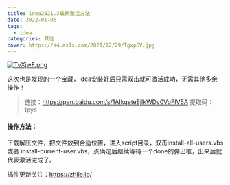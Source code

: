 ```yaml
---
title: idea2021.3最新激活方法
date: 2022-01-06
tags:
  - idea
categories: 其他
cover: https://s4.ax1x.com/2021/12/29/TgxpGV.jpg
---
```


[![TvXjwF.png](https://s4.ax1x.com/2022/01/06/TvXjwF.png)](https://imgtu.com/i/TvXjwF)

这次也是发现的一个宝藏，idea安装好后只需双击就可激活成功，无需其他多余操作！

> 链接：https://pan.baidu.com/s/1AIkgeteEjlkWDv0VoFIV5A
> 提取码：1pys

#### 操作方法：

下载解压文件，把文件放到合适位置，进入script目录，双击install-all-users.vbs 或者 install-current-user.vbs，点确定后继续等待一个done的弹出框，出来后就代表激活完成了。

插件更新关注：https://zhile.io/
